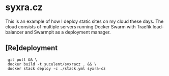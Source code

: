 # syxra.cz

This is an example of how I deploy static sites on my cloud these days. The cloud consists of multiple servers running Docker Swarm with Traefik load-balancer and Swarmpit as a deployment manager.

## [Re]deployment

```
 git pull && \
 docker build -t suculent/syxracz . && \
 docker stack deploy -c ./stack.yml syxra-cz
```
	
